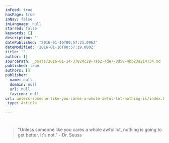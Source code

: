 ```yaml
---
inFeed: true
hasPage: true
inNav: false
inLanguage: null
starred: false
keywords: []
description: ''
datePublished: '2016-01-16T00:57:21.096Z'
dateModified: '2016-01-16T00:57:19.080Z'
title: ''
author: []
sourcePath: _posts/2016-01-14-37824c28-7ab2-4de7-8d58-4bb23a214734.md
published: true
authors: []
publisher:
  name: null
  domain: null
  url: null
  favicon: null
url: unless-someone-like-you-cares-a-whole-awful-lot-nothing-is/index.html
_type: Article

---
```

# 
> 
> ## 
> 
> "Unless someone like you cares a whole awful lot, nothing is going to get better. It's not." - Dr. Seuss